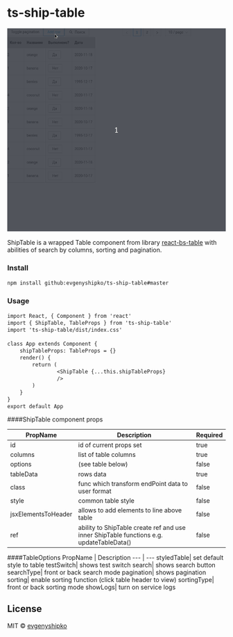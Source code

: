 # ts-ship-table

![alt text](https://github.com/evgenyshipko/ts-ship-table/blob/master/markdown/gif/ts-ship-table-success.gif "Ship table interface")

ShipTable is a wrapped Table component from library [react-bs-table](github:bs50/react-bs-table#master)
with abilities of search by columns, sorting and pagination.

### Install
```bash
npm install github:evgenyshipko/ts-ship-table#master
```
### Usage
```tsx
import React, { Component } from 'react'
import { ShipTable, TableProps } from 'ts-ship-table'
import 'ts-ship-table/dist/index.css'

class App extends Component {
    shipTableProps: TableProps = {}
    render() {
        return (
                <ShipTable {...this.shipTableProps}
                />
        )
    }
}
export default App
```
####ShipTable component props

PropName | Description | Required
--- | --- | ---
id | id of current props set| true
columns| list of table columns| true
options| (see table below) | false
tableData| rows data| true
class| func which transform endPoint data to user format| false
style| common table style| false
jsxElementsToHeader| allows to add elements to line above table| false
ref| ability to ShipTable create ref and use inner ShipTable functions e.g. updateTableData()| false

####TableOptions
PropName | Description
--- | ---
styledTable| set default style to table
testSwitch| shows test switch
search| shows search button
searchType| front or back search mode
pagination| shows pagination
sorting| enable sorting function (click table header to view)
sortingType| front or back sorting mode
showLogs| turn on service logs

## License

MIT © [evgenyshipko](https://github.com/evgenyshipko)
